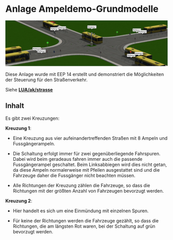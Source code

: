 # Anlage Ampeldemo-Grundmodelle

![SourceCode](../../../assets/headers/AmpelDemo.jpg)

Diese Anlage wurde mit EEP 14 erstellt und demonstriert die Möglichkeiten der Steuerung für den Straßenverkehr.

Siehe __[LUA/ak/strasse](../../../LUA/ak/strasse/)__


## Inhalt

Es gibt zwei Kreuzungen:

__Kreuzung 1__:

* Eine Kreuzung aus vier aufeinandertreffenden Straßen mit 8 Ampeln und Fussgängerampeln.

* Die Schaltung erfolgt immer für zwei gegenüberliegende Fahrspuren.
Dabei wird beim geradeaus fahren immer auch die passende Fussgängerampel geschaltet.
Beim Linksabbiegen wird dies nicht getan, da diese Ampeln normalerweise mit Pfeilen ausgestattet sind und die Fahrzeuge daher die Fussgänger nicht beachten müssen.

* Alle Richtungen der Kreuzung zählen die Fahrzeuge, so dass die Richtungen mit der größten Anzahl von Fahrzeugen bevorzugt werden.

__Kreuzung 2__:

+ Hier handelt es sich um eine Einmündung mit einzelnen Spuren.

* Für keine der Richtungen werden die Fahrzeuge gezählt, so dass die Richtungen, die am längsten Rot waren, bei der Schaltung auf grün bevorzugt werden.
